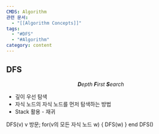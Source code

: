 ```yaml
---
CMDS: Algorithm
관련 문서:
  - "[[Algorithm Concepts]]"
tags:
  - "#DFS"
  - "#Algorithm"
category: content
---
```

## DFS

<center><i><b>D</b>epth <b>F</b>irst <b>S</b>earch</i></center>

- 깊이 우선 탐색
- 자식 노드의 자식 노드를 먼저 탐색하는 방법
- Stack 활용 - 재귀

DFS(v)
	v 방문;
	for(v의 모든 자식 노드 w) {
		DFS(w)
	}
end DFS() 